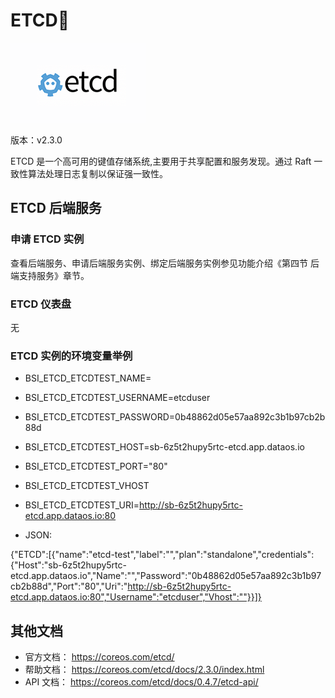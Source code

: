 # ETCD

![](img/ETCD.png)

版本：v2.3.0

ETCD 是一个高可用的键值存储系统,主要用于共享配置和服务发现。通过 Raft 一致性算法处理日志复制以保证强一致性。

## ETCD 后端服务

### 申请 ETCD 实例

查看后端服务、申请后端服务实例、绑定后端服务实例参见功能介绍《第四节 后端支持服务》章节。

### ETCD 仪表盘

无

### ETCD 实例的环境变量举例

- BSI_ETCD_ETCDTEST_NAME= 
- BSI_ETCD_ETCDTEST_USERNAME=etcduser
- BSI_ETCD_ETCDTEST_PASSWORD=0b48862d05e57aa892c3b1b97cb2b88d
- BSI_ETCD_ETCDTEST_HOST=sb-6z5t2hupy5rtc-etcd.app.dataos.io
- BSI_ETCD_ETCDTEST_PORT="80"
- BSI_ETCD_ETCDTEST_VHOST
- BSI_ETCD_ETCDTEST_URI=http://sb-6z5t2hupy5rtc-etcd.app.dataos.io:80

- JSON:

{"ETCD":[{"name":"etcd-test","label":"","plan":"standalone","credentials":{"Host":"sb-6z5t2hupy5rtc-etcd.app.dataos.io","Name":"","Password":"0b48862d05e57aa892c3b1b97cb2b88d","Port":"80","Uri":"http://sb-6z5t2hupy5rtc-etcd.app.dataos.io:80","Username":"etcduser","Vhost":""}}]}



## 其他文档

- 官方文档： https://coreos.com/etcd/
- 帮助文档： https://coreos.com/etcd/docs/2.3.0/index.html
- API 文档： https://coreos.com/etcd/docs/0.4.7/etcd-api/


